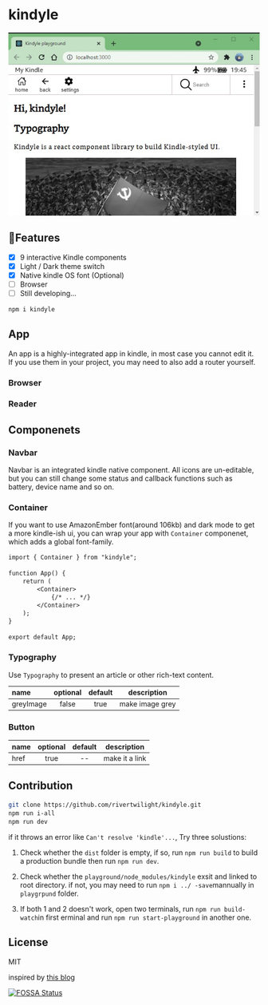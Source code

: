 # kindyle

![](/screenshots/cover.jpg)

## 🍊Features

-   [x] 9 interactive Kindle components
-   [x] Light / Dark theme switch
-   [x] Native kindle OS font (Optional)
-   [ ] Browser
-   [ ] Still developing...

```bash
npm i kindyle
```

## App

An app is a highly-integrated app in kindle, in most case you cannot edit it. If you use them in your project, you may need to also add a router yourself.

### Browser

### Reader

## Componenets

### Navbar

Navbar is an integrated kindle native component. All icons are un-editable, but you can still change some status and callback functions such as battery, device name and so on.

### Container

If you want to use AmazonEmber font(around 106kb) and dark mode to get a more kindle-ish ui, you can wrap your app with `Container` componenet, which adds a global font-family.

```JSX
import { Container } from "kindyle";

function App() {
	return (
		<Container>
            {/* ... */}
		</Container>
	);
}

export default App;
```

### Typography

Use `Typography` to present an article or other rich-text content.

| name      | optional | default | description     |
| :-------- | :------: | :-----: | --------------- |
| greyImage |  false   |  true   | make image grey |

### Button

| name | optional | default | description    |
| :--- | :------: | :-----: | -------------- |
| href |   true   |   --    | make it a link |

## Contribution

```bash
git clone https://github.com/rivertwilight/kindyle.git
npm run i-all
npm run dev
```

if it throws an error like `Can't resolve 'kindle'...`, Try three solustions:

1. Check whether the `dist` folder is empty, if so, run `npm run build` to build a production bundle then run `npm run dev`.

2. Check whether the `playground/node_modules/kindyle` exsit and linked to root directory. if not, you may need to run `npm i ../ -save`mannually in `playgrpund` folder.

3. If both 1 and 2 doesn't work, open two terminals, run `npm run build-watch`in first erminal and run `npm run start-playground` in another one.

## License

MIT

inspired by [this blog](https://ash.ms)

[![FOSSA Status](https://app.fossa.com/api/projects/git%2Bgithub.com%2FRiverTwilight%2Fkindyle.svg?type=large)](https://app.fossa.com/projects/git%2Bgithub.com%2FRiverTwilight%2Fkindyle?ref=badge_large)
